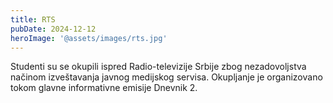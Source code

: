 ```yaml
---
title: RTS
pubDate: 2024-12-12
heroImage: '@assets/images/rts.jpg'
---
```


Studenti su se okupili ispred Radio-televizije Srbije zbog nezadovoljstva načinom izveštavanja javnog medijskog servisa. Okupljanje je organizovano tokom glavne informativne emisije Dnevnik 2.